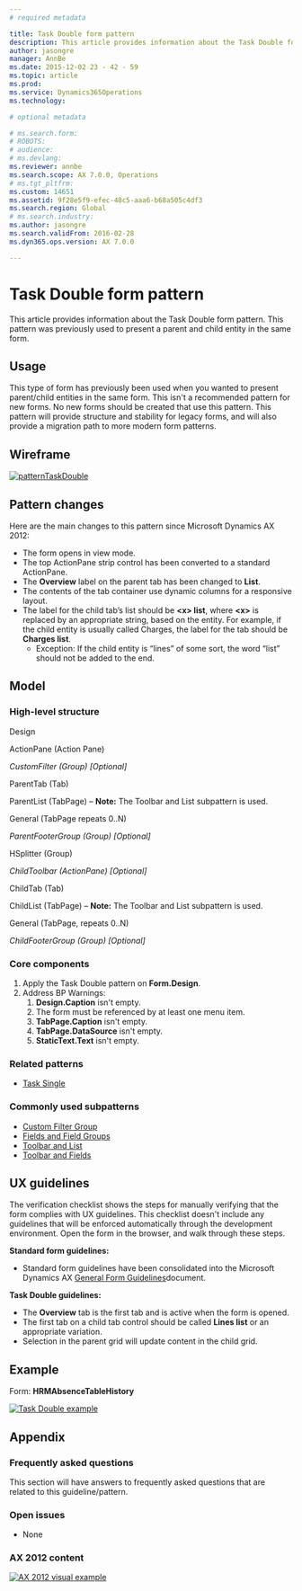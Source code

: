 ```yaml
---
# required metadata

title: Task Double form pattern
description: This article provides information about the Task Double form pattern. This pattern was previously used to present a parent and child entity in the same form.
author: jasongre
manager: AnnBe
ms.date: 2015-12-02 23 - 42 - 59
ms.topic: article
ms.prod: 
ms.service: Dynamics365Operations
ms.technology: 

# optional metadata

# ms.search.form: 
# ROBOTS: 
# audience: 
# ms.devlang: 
ms.reviewer: annbe
ms.search.scope: AX 7.0.0, Operations
# ms.tgt_pltfrm: 
ms.custom: 14651
ms.assetid: 9f28e5f9-efec-48c5-aaa6-b68a505c4df3
ms.search.region: Global
# ms.search.industry: 
ms.author: jasongre
ms.search.validFrom: 2016-02-28
ms.dyn365.ops.version: AX 7.0.0

---
```


# Task Double form pattern

This article provides information about the Task Double form pattern. This pattern was previously used to present a parent and child entity in the same form.

Usage
-----

This type of form has previously been used when you wanted to present parent/child entities in the same form. This isn't a recommended pattern for new forms. No new forms should be created that use this pattern. This pattern will provide structure and stability for legacy forms, and will also provide a migration path to more modern form patterns.

## Wireframe

[![patternTaskDouble](./media/patterntaskdouble.png)](./media/patterntaskdouble.png)[](./media/taskdouble1.png)

## Pattern changes
Here are the main changes to this pattern since Microsoft Dynamics AX 2012:

-   The form opens in view mode.
-   The top ActionPane strip control has been converted to a standard ActionPane.
-   The **Overview** label on the parent tab has been changed to **List**.
-   The contents of the tab container use dynamic columns for a responsive layout.
-   The label for the child tab’s list should be **&lt;x&gt; list**, where **&lt;x&gt;** is replaced by an appropriate string, based on the entity. For example, if the child entity is usually called Charges, the label for the tab should be **Charges list**.
    -   Exception: If the child entity is “lines” of some sort, the word “list” should not be added to the end.

## Model
### High-level structure

Design

ActionPane (Action Pane)

*CustomFilter (Group) \[Optional\]*

ParentTab (Tab)

ParentList (TabPage) – **Note:** The Toolbar and List subpattern is used.

General (TabPage repeats 0..N)

*ParentFooterGroup (Group) \[Optional\]*

HSplitter (Group)

*ChildToolbar (ActionPane) \[Optional\]*

ChildTab (Tab)

ChildList (TabPage) – **Note:** The Toolbar and List subpattern is used.

General (TabPage, repeats 0..N)

*ChildFooterGroup (Group) \[Optional\]*

### Core components

1.  Apply the Task Double pattern on **Form.Design**.
2.  Address BP Warnings:
    1.  **Design.Caption** isn't empty.
    2.  The form must be referenced by at least one menu item.
    3.  **TabPage.Caption** isn't empty.
    4.  **TabPage.DataSource** isn't empty.
    5.  **StaticText.Text** isn't empty.

### Related patterns

-   [Task Single](task-single-form-pattern.md)

### Commonly used subpatterns

-   [Custom Filter Group](custom-filter-group-subpattern.md)
-   [Fields and Field Groups](fields-field-groups-subpattern.md)
-   [Toolbar and List](toolbar-list-subpattern.md)
-   [Toolbar and Fields](toolbar-fields-subpattern.md)

## UX guidelines
The verification checklist shows the steps for manually verifying that the form complies with UX guidelines. This checklist doesn't include any guidelines that will be enforced automatically through the development environment. Open the form in the browser, and walk through these steps.

**Standard form guidelines:**

-   Standard form guidelines have been consolidated into the Microsoft Dynamics AX [General Form Guidelines](general-form-guidelines.md)document.

**Task Double guidelines:**

-   The **Overview** tab is the first tab and is active when the form is opened.
-   The first tab on a child tab control should be called **Lines list** or an appropriate variation.
-   Selection in the parent grid will update content in the child grid.

## Example
Form: **HRMAbsenceTableHistory** 

[![Task Double example](./media/taskdouble2-1024x639.png)](./media/taskdouble2.png)

## Appendix
### Frequently asked questions

This section will have answers to frequently asked questions that are related to this guideline/pattern.

### Open issues

-   None

### AX 2012 content

[![AX 2012 visual example](./media/taskdouble3.png)](./media/taskdouble3.png)

